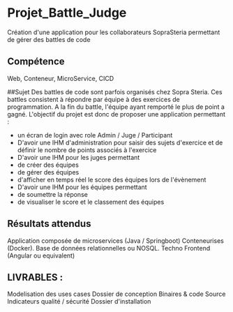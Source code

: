 # Projet_Battle_Judge

Création d'une application pour les collaborateurs SopraSteria permettant de gérer des battles de code

## Compétence
Web, Conteneur, MicroService, CICD

##Sujet 
Des battles de code sont parfois organisés chez Sopra Steria. Ces battles consistent à répondre par
équipe à des exercices de programmation.
A la fin du battle, l'équipe ayant remporté le plus de point a gagné.
L'objectif du projet est donc de proposer une application permettant :
- un écran de login avec role Admin / Juge / Participant
- D'avoir une IHM d'administration pour saisir des sujets d'exercice et de définir le nombre de points
associés à l'exercice
- D'avoir une IHM pour les juges permettant
- de créer des équipes
- de gérer des équipes
- d'afficher en temps réel le score des équipes lors de l'évènement
- D'avoir une IHM pour les équipes permettant
- de soumettre la réponse
- de visualiser le score et le classement des équipes

## Résultats attendus
Application composée de microservices (Java / Springboot) Conteneurises (Docker).
Base de données relationnelles ou NOSQL.
Techno Frontend (Angular ou equivalent)

## LIVRABLES :
Modelisation des uses cases
Dossier de conception
Binaires & code Source
Indicateurs qualité / sécurité
Dossier d'installation
